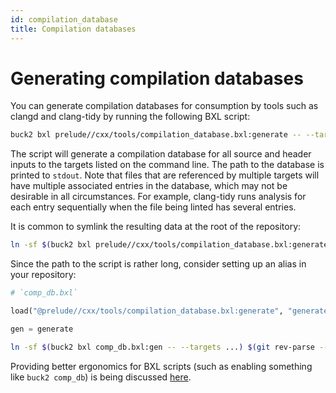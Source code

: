 ```yaml
---
id: compilation_database
title: Compilation databases
---
```


# Generating compilation databases

You can generate compilation databases for consumption by tools such as clangd
and clang-tidy by running the following BXL script:

```sh
buck2 bxl prelude//cxx/tools/compilation_database.bxl:generate -- --targets ...
```

The script will generate a compilation database for all source and header inputs
to the targets listed on the command line. The path to the database is printed
to `stdout`. Note that files that are referenced by multiple targets will have
multiple associated entries in the database, which may not be desirable in all
circumstances. For example, clang-tidy runs analysis for each entry sequentially
when the file being linted has several entries.

It is common to symlink the resulting data at the root of the repository:

```sh
ln -sf $(buck2 bxl prelude//cxx/tools/compilation_database.bxl:generate -- --targets ...) $(git rev-parse --show-toplevel)
```

Since the path to the script is rather long, consider setting up an alias in
your repository:

```python
# `comp_db.bxl`

load("@prelude//cxx/tools/compilation_database.bxl:generate", "generate")

gen = generate
```

```sh
ln -sf $(buck2 bxl comp_db.bxl:gen -- --targets ...) $(git rev-parse --show-toplevel)
```

Providing better ergonomics for BXL scripts (such as enabling something like
`buck2 comp_db`) is being discussed
[here](https://github.com/facebook/buck2/issues/86).
